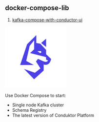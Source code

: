 ## docker-compose-lib

1. [kafka-compose-with-conductor-ui](kafka-compose-with-conductor-ui)

![60062294.png](assets/conductorlogo.png?t=1680038974486)

Use Docker Compose to start:

* Single node Kafka cluster
* Schema Registry
* The latest version of Conduktor Platform
